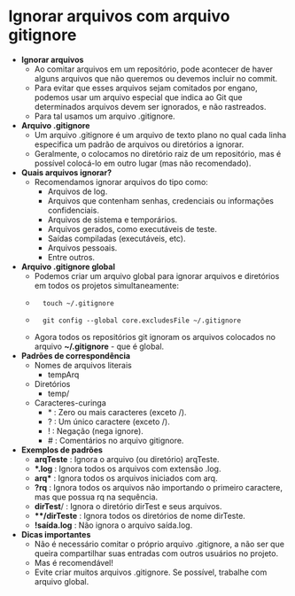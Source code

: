 # Ignorar arquivos com arquivo gitignore

- **Ignorar arquivos**
  - Ao comitar arquivos em um repositório, pode acontecer de haver alguns arquivos que não queremos ou devemos incluir no commit.
  - Para evitar que esses arquivos sejam comitados por engano, podemos usar um arquivo especial que indica ao Git que determinados arquivos devem ser ignorados, e não rastreados.
  - Para  tal usamos um arquivo .gitignore.
- **Arquivo .gitignore**
  - Um arquivo .gitignore é um arquivo de texto plano no qual cada linha especifica um padrão de arquivos ou diretórios a ignorar.
  - Geralmente, o colocamos no diretório raiz de um repositório, mas é possível colocá-lo em outro lugar (mas não recomendado).
- **Quais arquivos ignorar?**
  - Recomendamos ignorar arquivos do tipo como:
    - Arquivos de log.
    - Arquivos que contenham senhas, credenciais ou informações confidenciais.
    - Arquivos de sistema e temporários.
    - Arquivos gerados, como executáveis de teste.
    - Saídas compiladas (executáveis, etc).
    - Arquivos pessoais.
    - Entre outros.
- **Arquivo .gitignore global**
  - Podemos criar um arquivo global para ignorar arquivos e diretórios em todos os projetos simultaneamente:
  - ```console
      touch ~/.gitignore
    ```
  - ```console
      git config --global core.excludesFile ~/.gitignore
    ```
  - Agora todos os repositórios git ignoram os arquivos colocados no arquivo **~/.gitignore** - que é global.
- **Padrões de correspondência**
  - Nomes de arquivos literais
    - tempArq
  - Diretórios
    - temp/
  - Caracteres-curinga
    - \* : Zero ou mais caracteres (exceto /).
    - ? : Um único  caractere (exceto /).
    - ! : Negação (nega ignore).
    - \# : Comentários no arquivo gitignore.
- **Exemplos de padrões**
  - **arqTeste** : Ignora o arquivo (ou diretório) arqTeste.
  - **\*.log** : Ignora todos os arquivos com extensão .log.
  - **arq\*** : Ignora todos os arquivos iniciados com arq.
  - **?rq** : Ignora todos os arquivos não importando o primeiro caractere, mas que possua rq na sequência.
  - **dirTest**/ : Ignora o diretório dirTest e seus arquivos.
  - **\*\*/dirTeste** : Ignora todos os diretórios de nome dirTeste.
  - **!saída.log** : Não ignora o arquivo saída.log.
- **Dicas importantes**
  - Não é necessário comitar o próprio arquivo .gitignore, a não ser que queira compartilhar suas entradas com outros usuários no projeto.
  - Mas é recomendável!
  - Evite criar muitos arquivos .gitignore. Se possível, trabalhe com arquivo global.